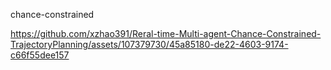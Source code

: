 chance-constrained


https://github.com/xzhao391/Reral-time-Multi-agent-Chance-Constrained-TrajectoryPlanning/assets/107379730/45a85180-de22-4603-9174-c66f55dee157


